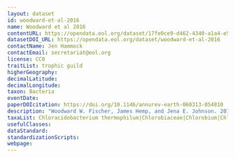 ```yaml
---
layout: dataset
id: woodward-et-al-2016
name: Woodward et al 2016
contentURL: https://opendata.eol.org/dataset/17fe0ce9-d462-4340-a1a4-e595004da07a/resource/c8bfa786-5018-4e46-a44d-1e75f9d2fde5/download/archive.zip
datasetDOI_URL: https://opendata.eol.org/dataset/woodward-et-al-2016
contactName: Jen Hammock
contactEmail: secretariat@eol.org
license: CC0
traitList: trophic guild
higherGeography:
decimalLatitude:
decimalLongitude:
taxon: Bacteria
eventDate:
paperDOIcitation: https://doi.org/10.1146/annurev-earth-060313-054810
description: "Woodward W. Fischer, James Hemp, and Jena E. Johnson. 2016. Evolution of Oxygenic Photosynthesis. Annual Review of Earth and Planetary Sciences 2016 44:1, 647-683. https://doi.org/10.1146/annurev-earth-060313-054810"
taxaList: Chloracidobacterium thermophilum|Chlorobiaceae|Chlorobium|Chloroflexales|Gemmatimonas phototrophica|Heliobacteriaceae
usefulClasses:
dataStandard:
standardizationScripts:
webpage:
---
```


